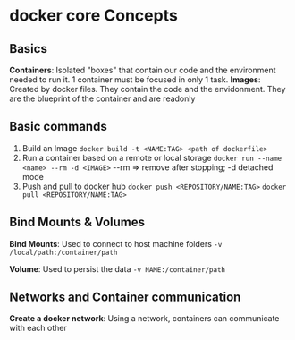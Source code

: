 # docker core Concepts

## Basics

**Containers**: Isolated "boxes" that contain our code and the environment needed to run it. 1 container must be focused in only 1 task.
**Images**: Created by docker files. They contain the code and the envidonment. They are the blueprint of the container and are readonly

## Basic commands

1. Build an Image
   `docker build -t <NAME:TAG> <path of dockerfile> `
2. Run a container based on a remote or local storage
   `docker run --name <name> --rm -d <IMAGE>` --rm => remove after stopping; -d detached mode
3. Push and pull to docker hub
   `docker push <REPOSITORY/NAME:TAG>` `docker pull <REPOSITORY/NAME:TAG>`

## Bind Mounts & Volumes

**Bind Mounts**: Used to connect to host machine folders
`-v /local/path:/container/path`

**Volume**: Used to persist the data
`-v NAME:/container/path`

## Networks and Container communication

**Create a docker network**: Using a network, containers can communicate with each other

<!-- ## In detail, this course includes the following topics:

    A thorough introduction to Docker, containers and why you might want to use Docker

    Detailed setup instructions for macOS and Windows

    A deep-dive into the core concepts you need to know: Containers & images

    Learn how to create custom images, use existing images and how to run containers based on such images

    Get a detailed overview of the core commands you need when working with Docker

    Learn how to work with data and how to persist data with volumes

    Explore container networking - with the outside world and between multiple containers

    Learn how to work with both single and multi-container projects

    In-depth deployment instructions: Manual deployment and deployment with managed services like AWS ECS

    Understand Kubernetes core concepts & architecture

    Learn how to create Kubernetes resources, deployments, services and how to run your containers with Kubernetes

    Dive deeply into working with data in Kubernetes projects - with different types of volumes

    Kubernetes networking and DNS service discovery

    Learn how to deploy your Kubernetes project (at the example of AWS EKS)

    And much more!

    All these topics are taught in great detail with slides and theory but also, most importantly, with many examples and demo!

    You'll find tons of demo projects throughout the course - using programming languages like NodeJS, Python or PHP (with Laravel). You don't need to know these languages to follow along though, no worries!

## What you’ll learn

    Learn what Docker and Kubernetes are and why you might want to use them
    Learn how to install and use Docker on any system (macOS, Windows, Linux)
    Learn how to create and use Images & Containers with Docker
    Understand complex topics like managing and persisting data with Volumes
    Learn about Container Networking with Docker Networks and DNS Service Discovery
    Learn how to deploy Docker applications - manually, with managed services or with Kubernetes -->
